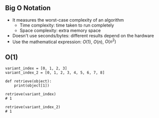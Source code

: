 ## Big O Notation
- It measures the worst-case complexity of an algorithm
  - Time complexity: time taken to run completely
  - Space complexity: extra memory space
- Doesn't use seconds/bytes: different results depend on the hardware
- Use the mathematical expression: $O(1)$, $O(n)$, $O(n^2)$

## O(1)
```
variant_index = [0, 1, 2, 3]
variant_index_2 = [0, 1, 2, 3, 4, 5, 6, 7, 8]

def retrieve(object):
    print(object[1])

retrieve(variant_index)
# 1

retrieve(variant_index_2)
# 1
```
